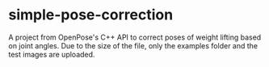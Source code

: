 # simple-pose-correction
A project from OpenPose's C++ API to correct poses of weight lifting based on joint angles.
Due to the size of the file, only the examples folder and the test images are uploaded.
